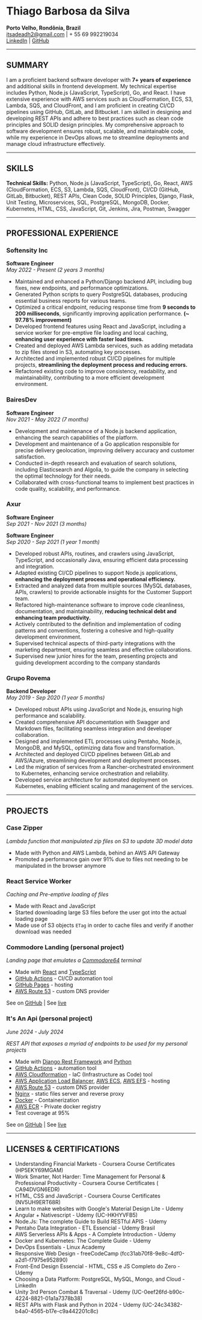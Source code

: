 # Thiago Barbosa da Silva

**Porto Velho, Rondônia, Brazil**  
[itsadeadh2@gmail.com](mailto:itsadeadh2@gmail.com) | + 55 69 992219034  
[LinkedIn](https://www.linkedin.com/in/barbosathiagodev) | [GitHub](https://github.com/itsadeadh2)

---

## SUMMARY

I am a proficient backend software developer with **7+ years of experience** and additional skills in frontend
development.
My technical expertise includes Python, Node.js (JavaScript, TypeScript), Go, and React. I have extensive experience
with AWS
services such as CloudFormation, ECS, S3, Lambda, SQS, and CloudFront, and I am proficient in creating CI/CD pipelines
using GitHub,
GitLab, and Bitbucket. I am skilled in designing and developing REST APIs and adhere to best practices such as clean
code principles and SOLID design principles. My comprehensive approach to software development ensures robust, scalable,
and maintainable code, while my experience in DevOps allows me to streamline deployments and manage cloud infrastructure
effectively.

---

## SKILLS

**Technical Skills:** Python, Node.js (JavaScript, TypeScript), Go, React, AWS (CloudFormation, ECS, S3, Lambda, SQS,
CloudFront), CI/CD (GitHub, GitLab, Bitbucket), REST APIs, Clean Code, SOLID Principles, Django, Flask, Unit Testing,
Microservices, SQL, PostgreSQL, MongoDB, Docker, Kubernetes, HTML, CSS, JavaScript, Git, Jenkins, Jira, Postman, Swagger

---

## PROFESSIONAL EXPERIENCE

### Softensity Inc

**Software Engineer**  
*May 2022 - Present (2 years 3 months)*

- Maintained and enhanced a Python/Django backend API, including bug fixes, new endpoints, and performance
  optimizations.
- Generated Python scripts to query PostgreSQL databases, producing essential business reports for various teams.
- Optimized a critical endpoint, reducing response time from **9 seconds to 200 milliseconds**, significantly improving
  application performance. **(~ 97.78% improvement)**
- Developed frontend features using React and JavaScript, including a service worker for pre-emptive file loading and
  local caching, **enhancing user experience with faster load times.**
- Created and deployed AWS Lambda services, such as adding metadata to zip files stored in S3, automating key processes.
- Architected and implemented robust CI/CD pipelines for multiple projects, **streamlining the deployment process and
  reducing errors.**
- Refactored existing code to improve consistency, readability, and maintainability, contributing to a more efficient
  development environment.

### BairesDev

**Software Engineer**  
*Nov 2021 - May 2022 (7 months)*

- Development and maintenance of a Node.js backend application, enhancing the search capabilities of the platform.
- Development and maintenance of a Go application responsible for precise delivery geolocation, improving delivery
  accuracy and customer satisfaction.
- Conducted in-depth research and evaluation of search solutions, including Elasticsearch and Algolia, to guide the
  company in selecting the optimal technology for their needs.
- Collaborated with cross-functional teams to implement best practices in code quality, scalability, and performance.

### Axur

**Software Engineer**  
*Sep 2021 - Nov 2021 (3 months)*

**Software Engineer**  
*Sep 2020 - Sep 2021 (1 year 1 month)*

- Developed robust APIs, routines, and crawlers using JavaScript, TypeScript, and occasionally Java, ensuring efficient
  data processing and integration.
- Adapted existing CI/CD pipelines to support Node.js applications, **enhancing the deployment process and operational
  efficiency.**
- Extracted and analyzed data from multiple sources (MySQL databases, APIs, crawlers) to provide actionable insights for
  the Customer Support team.
- Refactored high-maintenance software to improve code cleanliness, documentation, and maintainability, **reducing
  technical debt and enhancing team productivity.**
- Actively contributed to the definition and implementation of coding patterns and conventions, fostering a cohesive and
  high-quality development environment.
- Supervised technical aspects of third-party integrations with the marketing department, ensuring seamless and
  effective collaborations.
- Supervised new junior hires for the team, presenting projects and guiding development according to the company
  standards

### Grupo Rovema

**Backend Developer**  
*May 2019 - Sep 2020 (1 year 5 months)*

- Developed robust APIs using JavaScript and Node.js, ensuring high performance and scalability.
- Created comprehensive API documentation with Swagger and Markdown files, facilitating seamless integration and
  developer collaboration.
- Designed and implemented ETL processes using Pentaho, Node.js, MongoDB, and MySQL, optimizing data flow and
  transformation.
- Architected and deployed CI/CD pipelines between GitLab and AWS/Azure, streamlining development and deployment
  processes.
- Led the migration of services from a Rancher-orchestrated environment to Kubernetes, enhancing service orchestration
  and reliability.
- Developed service architecture for automated deployment on Kubernetes, enabling efficient scaling and management of
  the services.

---

## PROJECTS

### Case Zipper
_Lambda function that manipulated zip files on S3 to update 3D model data_

- Made with Python and AWS Lambda, behind an AWS API Gateway
- Promoted a performance gain over 91% due to files not needing to be manipulated in the browser anymore

### React Service Worker
_Caching and Pre-emptive loading of files_

- Made with React and JavaScript
- Started downloading large S3 files before the user got into the actual loading page
- Made use of S3 objects `ETag` in order to cache files and verify if another download was needed

### Commodore Landing (personal project)
_Landing page that emulates a [Commodore64](https://pt.wikipedia.org/wiki/Commodore_64) terminal_

- Made with [React](https://react.dev/) and [TypeScript](https://typescriptlang.org/)
- [GitHub Actions](https://docs.github.com/actions) - CI/CD automation tool
- [GitHub Pages](https://pages.github.com/) - hosting
- [AWS Route 53](https://aws.amazon.com/route53/?nc1=h_ls) - custom DNS provider

See on [GitHub](https://github.com/itsadeadh2/commodore-landing) | See [live](https://commodore.itsadeadh2.com/)

### It's An Api (personal project)

*June 2024 - July 2024*

_REST API that exposes a myriad of endpoints to be used for my personal projects_

- Made with [Django Rest Framework](https://www.django-rest-framework.org/) and [Python](https://www.python.org/)
- [GitHub Actions](https://docs.github.com/actions) - automation tool
- [AWS Cloudformation](https://aws.amazon.com/cloudformation/?nc1=h_ls) - IaC (Infrastructure as Code) tool
- [AWS Application Load Balancer](https://aws.amazon.com/elasticloadbalancing/application-load-balancer/?nc1=h_ls), [AWS ECS](https://aws.amazon.com/ecs/), [AWS EFS](https://aws.amazon.com/efs/?nc1=h_ls) -
  hosting
- [AWS Route 53](https://aws.amazon.com/route53/?nc1=h_ls) - custom DNS provider
- [Nginx](https://nginx.org/en/) - static files server and reverse proxy
- [Docker](https://www.docker.com/) - Containerization
- [AWS ECR](https://aws.amazon.com/ecr/?nc1=h_ls) - Private docker registry
- Test coverage at 95%

See on [GitHub](https://github.com/itsadeadh2/itsanapi) | See [live](https://api.itsadeadh2.com/)

---

## LICENSES & CERTIFICATIONS

- Understanding Financial Markets - Coursera Course Certificates (HP5EKY69MGAM)
- Work Smarter, Not Harder: Time Management for Personal & Professional Productivity - Coursera Course Certificates (
  CA94DVGN6EDR)
- HTML, CSS and JavaScript - Coursera Course Certificates (NV5UH9ERT68R)
- Learn to make websites with Google's Material Design Lite - Udemy
- Angular + Nativescript - Udemy (UC-HKHYVFB5)
- Node.Js: The complete Guide to Build RESTful APIS - Udemy
- Pentaho Data Integration - ETL Essencial - Udemy Brasil
- AWS Serverless APIs & Apps - A Complete Introduction - Udemy
- Docker and Kubernetes: The Complete Guide - Udemy
- DevOps Essentials - Linux Academy
- Responsive Web Design - freeCodeCamp (fcc31ab70f8-9e8c-4df0-a2d1-f7975e952890)
- Front-End Design Essencial - HTML, CSS e JS Completo do Zero - Udemy
- Choosing a Data Platform: PostgreSQL, MySQL, Mongo, and Cloud - LinkedIn
- Unity 3rd Person Combat & Traversal - Udemy (UC-0eef26fd-b90c-4224-8821-01a1a7378b38)
- REST APIs with Flask and Python in 2024 - Udemy (UC-24c34382-b4a0-4565-b17e-c9a442201c8c)

